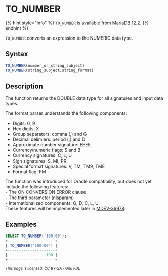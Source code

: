 # TO\_NUMBER

{% hint style="info" %}
`TO_NUMBER` is available from [MariaDB 12.2](https://app.gitbook.com/s/aEnK0ZXmUbJzqQrTjFyb/community-server/release-notes-mariadb-12.2-rolling-release/mariadb-12.2-changes-and-improvements).
{% endhint %}

`TO_NUMBER` converts an expression to the NUMERIC data type.

## Syntax

```sql
TO_NUMBER(number_or_string_subject)
TO_NUMBER(string_subject,string_format)
```

## Description

The function returns the DOUBLE data type for all signatures and input data types.

The format parser understands the following components:

* Digits: 0, 9
* Hex digits: X
* Group separators: comma (,) and G
* Decimal delimiers: period (.) and D
* Approximate number signature: EEEE
* Currency/numeric flags: $ and B
* Currency signatures: C, L, U
* Sign signatures: S, MI, PR
* Special format signatures: V, TM, TM9, TME
* Format flag: FM

The function was introduced for Oracle compatibility, but does not yet include the following features:\
\- The ON CONVERSION ERROR clause\
\- The third parameter (nlsparam)\
\- Internationalized components: G, D, C, L, U.\
These features will be implemented later in [MDEV-36978](https://jira.mariadb.org/browse/MDEV-36978).

## Examples

```sql
SELECT TO_NUMBER('100.00');
+---------------------+
| TO_NUMBER('100.00') |
+---------------------+
|                 100 |
+---------------------+
```

<sub>_This page is licensed: CC BY-SA / Gnu FDL_</sub>

